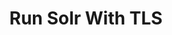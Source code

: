 ---
title: Run Solr With TLS
menu:
  docs_{{ .version }}:
    identifier: sl-tls-solr
    name: TLS/SSL Encryption
    parent: sl-solr-guides
    weight: 22
menu_name: docs_{{ .version }}
---